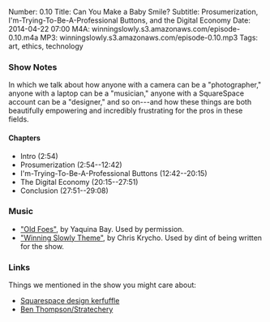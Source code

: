 Number: 0.10
Title: Can You Make a Baby Smile?
Subtitle: Prosumerization, I'm-Trying-To-Be-A-Professional Buttons, and the Digital Economy
Date: 2014-04-22 07:00
M4A: winningslowly.s3.amazonaws.com/episode-0.10.m4a
MP3: winningslowly.s3.amazonaws.com/episode-0.10.mp3
Tags: art, ethics, technology

### Show Notes

In which we talk about how anyone with a camera can be a "photographer," anyone with a laptop can be a "musician," anyone with a SquareSpace account can be a "designer," and so on---and how these things are both beautifully empowering and incredibly frustrating for the pros in these fields.

#### Chapters

- Intro (2:54)
- Prosumerization (2:54--12:42)
- I'm-Trying-To-Be-A-Professional Buttons (12:42--20:15)
- The Digital Economy (20:15--27:51)
- Conclusion (27:51--29:08)

### Music

- ["Old Foes"](http://yaquinabay.bandcamp.com), by Yaquina Bay. Used by permission.
- ["Winning Slowly Theme"](https://soundcloud.com/chriskrycho/winning-slowly), by Chris Krycho. Used by dint of being written for the show.

### Links

Things we mentioned in the show you might care about:

- [Squarespace design kerfuffle](http://www.pastemagazine.com/articles/2014/01/on-january-22-squarespacehttpwwwsquarespacecom-ann.html)
- [Ben Thompson/Stratechery](http://stratechery.com)